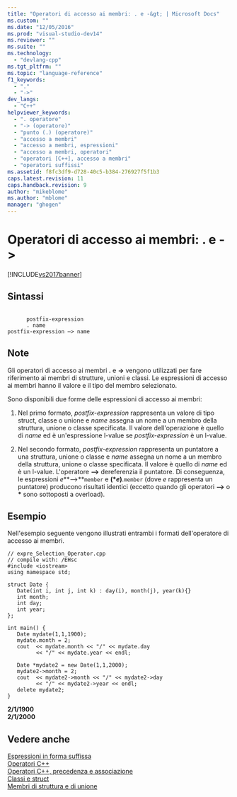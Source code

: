 ```yaml
---
title: "Operatori di accesso ai membri: . e -&gt; | Microsoft Docs"
ms.custom: ""
ms.date: "12/05/2016"
ms.prod: "visual-studio-dev14"
ms.reviewer: ""
ms.suite: ""
ms.technology: 
  - "devlang-cpp"
ms.tgt_pltfrm: ""
ms.topic: "language-reference"
f1_keywords: 
  - "."
  - "->"
dev_langs: 
  - "C++"
helpviewer_keywords: 
  - ". operatore"
  - "-> (operatore)"
  - "punto (.) (operatore)"
  - "accesso a membri"
  - "accesso a membri, espressioni"
  - "accesso a membri, operatori"
  - "operatori [C++], accesso a membri"
  - "operatori suffissi"
ms.assetid: f8fc3df9-d728-40c5-b384-276927f5f1b3
caps.latest.revision: 11
caps.handback.revision: 9
author: "mikeblome"
ms.author: "mblome"
manager: "ghogen"
---
```

# Operatori di accesso ai membri: . e -&gt;
[!INCLUDE[vs2017banner](../assembler/inline/includes/vs2017banner.md)]

## Sintassi  
  
```  
  
      postfix-expression   
      . name  
postfix-expression –> name  
```  
  
## Note  
 Gli operatori di accesso ai membri **.** e **\-\>** vengono utilizzati per fare riferimento ai membri di strutture, unioni e classi.  Le espressioni di accesso ai membri hanno il valore e il tipo del membro selezionato.  
  
 Sono disponibili due forme delle espressioni di accesso ai membri:  
  
1.  Nel primo formato, *postfix\-expression* rappresenta un valore di tipo struct, classe o unione e *name* assegna un nome a un membro della struttura, unione o classe specificata.  Il valore dell'operazione è quello di *name* ed è un'espressione l\-value se *postfix\-expression* è un l\-value.  
  
2.  Nel secondo formato, *postfix\-expression* rappresenta un puntatore a una struttura, unione o classe e *name* assegna un nome a un membro della struttura, unione o classe specificata.  Il valore è quello di *name* ed è un l\-value.  L'operatore **–\>** dereferenzia il puntatore.  Di conseguenza, le espressioni *e***–\>**`member` e **\(\****e***\)**.`member` \(dove *e* rappresenta un puntatore\) producono risultati identici \(eccetto quando gli operatori **–\>** o **\*** sono sottoposti a overload\).  
  
## Esempio  
 Nell'esempio seguente vengono illustrati entrambi i formati dell'operatore di accesso ai membri.  
  
```  
// expre_Selection_Operator.cpp  
// compile with: /EHsc  
#include <iostream>  
using namespace std;  
  
struct Date {  
   Date(int i, int j, int k) : day(i), month(j), year(k){}  
   int month;  
   int day;  
   int year;  
};  
  
int main() {  
   Date mydate(1,1,1900);  
   mydate.month = 2;     
   cout  << mydate.month << "/" << mydate.day  
         << "/" << mydate.year << endl;  
  
   Date *mydate2 = new Date(1,1,2000);  
   mydate2->month = 2;  
   cout  << mydate2->month << "/" << mydate2->day  
         << "/" << mydate2->year << endl;  
   delete mydate2;  
}  
```  
  
  **2\/1\/1900**  
**2\/1\/2000**   
## Vedere anche  
 [Espressioni in forma suffissa](../cpp/postfix-expressions.md)   
 [Operatori C\+\+](../misc/cpp-operators.md)   
 [Operatori C\+\+, precedenza e associazione](../cpp/cpp-built-in-operators-precedence-and-associativity.md)   
 [Classi e struct](../cpp/classes-and-structs-cpp.md)   
 [Membri di struttura e di unione](../c-language/structure-and-union-members.md)